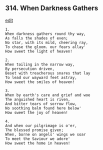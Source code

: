 
## 314.  When Darkness Gathers
[edit](https://docs.google.com/document/d/1KKMOsdeyt3Zr9NMOUkqNkBEDCvgAPguA/edit?mode=html)



    1.
    When darkness gathers round thy way, 
    As falls the shades of even; 
    No star, with its mild, cheering ray, 
    To chase the gloom. our fears allay' 
    How sweet the light of heaven! 

    2.
    When toiling in the narrow way, 
    By persecution driven, 
    Beset with treacherous snares that lay 
    To lead our wayward feet astray, 
    How sweet the smiles of heaven! 

    3.
    When by earth's care and grief and woe 
    The anguished heart is riven, 
    And bitter tears of sorrow flow, 
    No soothing balm found here below' 
    How sweet the joy of heaven! 

    4.
    And when our pilgrimage is o'er, 
    The blessed promise given; 
    When, borne on angels' wings we soar 
    To meet the Saviour we adore' 
    How sweet the home in heaven!

